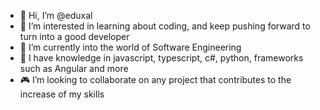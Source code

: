 - 👋 Hi, I’m @eduxal
- 👀 I’m interested in learning about coding, and keep pushing forward to turn into a good developer 
- 🌱 I’m currently into the world of Software Engineering
- 📍 I have knowledge in javascript, typescript, c#, python, frameworks such as Angular and more
- 🎮 I’m looking to collaborate on any project that contributes to the increase of my skills 
